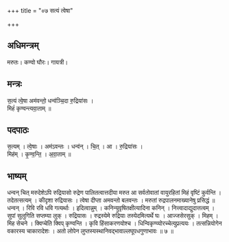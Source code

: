+++
title = "०७ सत्यं त्वेषा"

+++
## अधिमन्त्रम्
मरुतः। कण्वो घौरः। गायत्री।

## मन्त्रः
स॒त्यं त्वे॒षा अम॑वन्तो॒ धन्व॑ञ्चि॒दा रु॒द्रिया॑सः ।  
मिहं॑ कृण्वन्त्यवा॒ताम् ॥

## पदपाठः
स॒त्यम् । त्वे॒षाः । अम॑ऽवन्तः । धन्व॑न् । चि॒त् । आ । रु॒द्रिया॑सः ।  
मिह॑म् । कृ॒ण्व॒न्ति॒ । अ॒वा॒ताम् ॥

## भाष्यम्
धन्वन् चित् मरुदेशेऽपि रुद्रियासो रुद्रेण पालितत्वात्तदीया मरुत आ सर्वतोवातां वायुरहितां मिहं वृष्टिं कुर्वन्ति । तदेतत्सत्यम् । कीदृशा रुद्रियासः । त्वेषा दीप्ता अमवन्तो बलवन्तः । मरुतां रुद्रपालनमाख्यानेषु प्रसिद्धं ॥ धन्वन् । रिवि रवि धवि गत्यर्थाः । इदित्वान्नुम् । कनिन्युवृषितक्षीत्यादिना कनिन् । नित्त्वादाद्युदात्तत्वम् । सुपां सुलुगिति सप्तम्या लुक् । रुद्रियासः । रुद्रस्येमे रुद्रियाः तस्येदमित्यर्थे घः । आज्जसेरसुक् । मिहम् । मिह सेचने । क्विप्चेति क्विप् कृण्वन्ति । कृवि हिंसाकरणयोश्च । धिन्विकृण्व्योरच्चेत्युप्रत्ययः । तत्सन्नियोगेन वकारस्य चाकारादेशः । अतो लोपेन लुप्तस्यस्थानिवद्भावाल्लघूपधगुणाभावः ॥ ७ ॥
